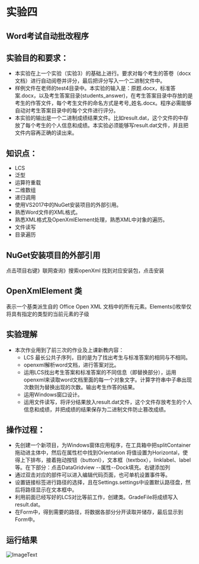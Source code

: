 # 实验四 
## Word考试自动批改程序

## 实验目的和要求：
- 本实验在上一个实验（实验3）的基础上进行。要求对每个考生的答卷（docx文档）进行自动阅卷并评分，最后把评分写入一个二进制文件中。
- 样例文件在老师的test4目录中。本实验的输入是：原题.docx，标准答案.docx，以及考生答案目录(students_answer)，在考生答案目录中存放的是考生的作答文件，每个考生文件的命名方式是考号_姓名.docx。程序必需能够自动对考生答案目录中的每个文件进行评分。
- 本实验的输出是一个二进制成绩结果文件。比如result.dat，这个文件的中存放了每个考生的个人信息和成绩。本实验必须能够写result.dat文件，并且把文件内容再正确的读出来。
 
## 知识点：
- LCS
- 泛型
- 运算符重载
- 二维数组
- 递归调用
- 使用VS2017中的NuGet安装项目的外部引用。
- 熟悉Word文件的XML格式。
- 熟悉XML格式及OpenXmlElement处理，熟悉XML中对象的遍历。
- 文件读写
- 目录遍历

## NuGet安装项目的外部引用
点击项目右键》联网查询》搜索openXml 找到对应安装包，点击安装

## OpenXmlElement 类
表示一个基类派生自的 Office Open XML 文档中的所有元素。Elements<T>()枚举仅将具有指定的类型的当前元素的子级

## 实验理解
- 本次作业用到了前三次的作业及上课新教内容：
   - LCS 最长公共子序列，目的是为了找出考生与标准答案的相同与不相同。
   - openxml解析word文档，进行答案对比。
   - 运用LCS找出考生答案和标准答案的不同信息（即替换部分），运用openxml来读取word文档里面的每一个对象文字。计算字符串中子串出现次数则为替换出现的次数。输出考生作答的结果。
   - 运用Windows窗口设计。
   - 运用文件读写，将评分结果放入result.dat文件，这个文件存放考生的个人信息和成绩，并把成绩的结果保存为二进制文件防止篡改成绩。
   


## 操作过程：
- 先创建一个新项目，为Windows窗体应用程序，在工具箱中把splitContainer拖动进主体中，然后在属性栏中找到Orientation 将值设置为Horizontal，使得上下排布，接着拖动按钮（buttonl），文本框（textbox），linklabel、label等。在下部分：点击DataGridview --属性--Dock填充。右键添加列
- 通过双击对应的部件可以进入编辑代码页面，也可单机设置事件等。
- 设置链接标签进行路径的选择，且在Settings.settings中设置默认路径盘，然后将路径显示在文本框中。
- 利用前面已经写好的LCS对比等前工作，创建类。GradeFile将成绩写入result.dat。
- 在Form中，得到需要的路径，将数据各部分分开读取并储存，最后显示到Form中。





## 运行结果
![ImageText](http://m.qpic.cn/psb?/V10uZ7S132PBtH/V0ffE9i*7NtEw8KSBrZqxxgGRTseT*tyiJ4rbUfa6DQ!/b/dDIBAAAAAAAA&bo=JAPmASQD5gEDGTw!&rf=viewer_4 )

